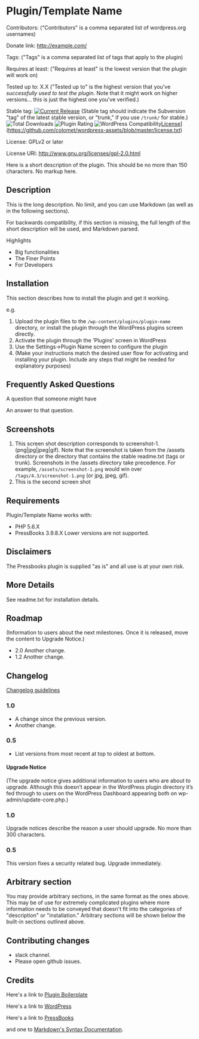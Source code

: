 # Plugin/Template Name

Contributors: ("Contributors" is a comma separated list of wordpress.org usernames)

Donate link: http://example.com/

Tags: ("Tags" is a comma separated list of tags that apply to the plugin)

Requires at least: ("Requires at least" is the lowest version that the plugin will work on)

Tested up to: X.X ("Tested up to" is the highest version that you've *successfully used to test the plugin*. Note that it might work on
higher versions... this is just the highest one you've verified.)

Stable tag: [![Current Release](https://img.shields.io/github/release/colomet/wordpress-assets.svg)](https://github.com/colomet/wordpress-assets/releases/latest/) (Stable tag should indicate the Subversion "tag" of the latest stable version, or "trunk," if you use `/trunk/` for stable.)![Total Downloads](https://img.shields.io/wordpress/plugin/dt/easy-digital-downloads.svg?maxAge=2592000) ![Plugin Rating](https://img.shields.io/wordpress/plugin/r/easy-digital-downloads.svg?maxAge=2592000) ![WordPress Compatibility](https://img.shields.io/wordpress/v/easy-digital-downloads.svg?maxAge=2592000)[License](https://img.shields.io/badge/license-GPL--2.0%2B-red.svg)](https://github.com/colomet/wordpress-assets/blob/master/license.txt)

License: GPLv2 or later

License URI: http://www.gnu.org/licenses/gpl-2.0.html

Here is a short description of the plugin.  This should be no more than 150 characters.  No markup here.

## Description

This is the long description.  No limit, and you can use Markdown (as well as in the following sections).

For backwards compatibility, if this section is missing, the full length of the short description will be used, and
Markdown parsed.

Highlights
  * Big functionalities
  * The Finer Points
  * For Developers

## Installation

This section describes how to install the plugin and get it working.

e.g.

1. Upload the plugin files to the `/wp-content/plugins/plugin-name` directory, or install the plugin through the WordPress plugins screen directly.
1. Activate the plugin through the 'Plugins' screen in WordPress
1. Use the Settings->Plugin Name screen to configure the plugin
1. (Make your instructions match the desired user flow for activating and installing your plugin. Include any steps that might be needed for explanatory purposes)

## Frequently Asked Questions

A question that someone might have

An answer to that question.

## Screenshots

1. This screen shot description corresponds to screenshot-1.(png|jpg|jpeg|gif). Note that the screenshot is taken from
the /assets directory or the directory that contains the stable readme.txt (tags or trunk). Screenshots in the /assets 
directory take precedence. For example, `/assets/screenshot-1.png` would win over `/tags/4.3/screenshot-1.png` 
(or jpg, jpeg, gif).
2. This is the second screen shot

## Requirements

Plugin/Template Name works with: 
* PHP 5.6.X
* PressBooks 3.9.8.X
Lower versions are not supported.

## Disclaimers

The Pressbooks plugin is supplied "as is" and all use is at your own risk.

## More Details

See readme.txt for installation details.

## Roadmap
(Information to users about the next milestones. Once it is released, move the content to Upgrade Notice.)
 
* 2.0 Another change.
* 1.2 Another change.

## Changelog
[Changelog guidelines](readme/docs/changelog/CHANGELOG.md)

### 1.0
* A change since the previous version.
* Another change.

### 0.5
* List versions from most recent at top to oldest at bottom.

#### Upgrade Notice
(The upgrade notice gives additional information to users who are about to upgrade. Although this doesn’t appear in the WordPress plugin directory it’s fed through to users on the WordPress Dashboard appearing both on wp-admin/update-core.php.)

### 1.0
Upgrade notices describe the reason a user should upgrade.  No more than 300 characters.

### 0.5
This version fixes a security related bug.  Upgrade immediately.

## Arbitrary section

You may provide arbitrary sections, in the same format as the ones above.  This may be of use for extremely complicated
plugins where more information needs to be conveyed that doesn't fit into the categories of "description" or
"installation."  Arbitrary sections will be shown below the built-in sections outlined above.

## Contributing changes

* slack channel.
* Please open github issues.


## Credits

Here's a link to [Plugin Boilerplate](http://wppb.io/ "Uses the WordPress Plugin Boilerplate")

Here's a link to [WordPress](http://wordpress.org/ "Your favorite software") 

Here's a link to [PressBooks](https://pressbooks.org/get-involved/ "Your favorite ebook platform")

and one to [Markdown's Syntax Documentation][markdown syntax].

[markdown syntax]: http://daringfireball.net/projects/markdown/syntax
            "Markdown is what the parser uses to process much of the readme file"

